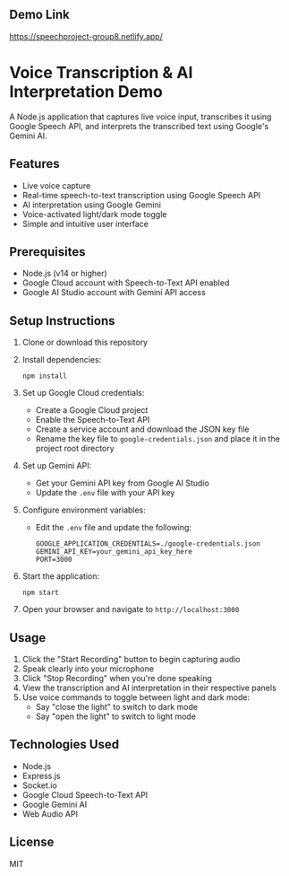 ## Demo Link
https://speechproject-group8.netlify.app/

# Voice Transcription & AI Interpretation Demo

A Node.js application that captures live voice input, transcribes it using Google Speech API, and interprets the transcribed text using Google's Gemini AI.

## Features

- Live voice capture
- Real-time speech-to-text transcription using Google Speech API
- AI interpretation using Google Gemini
- Voice-activated light/dark mode toggle
- Simple and intuitive user interface

## Prerequisites

- Node.js (v14 or higher)
- Google Cloud account with Speech-to-Text API enabled
- Google AI Studio account with Gemini API access

## Setup Instructions

1. Clone or download this repository

2. Install dependencies:
   ```
   npm install
   ```

3. Set up Google Cloud credentials:
   - Create a Google Cloud project
   - Enable the Speech-to-Text API
   - Create a service account and download the JSON key file
   - Rename the key file to `google-credentials.json` and place it in the project root directory

4. Set up Gemini API:
   - Get your Gemini API key from Google AI Studio
   - Update the `.env` file with your API key

5. Configure environment variables:
   - Edit the `.env` file and update the following:
     ```
     GOOGLE_APPLICATION_CREDENTIALS=./google-credentials.json
     GEMINI_API_KEY=your_gemini_api_key_here
     PORT=3000
     ```

6. Start the application:
   ```
   npm start
   ```

7. Open your browser and navigate to `http://localhost:3000`

## Usage

1. Click the "Start Recording" button to begin capturing audio
2. Speak clearly into your microphone
3. Click "Stop Recording" when you're done speaking
4. View the transcription and AI interpretation in their respective panels
5. Use voice commands to toggle between light and dark mode:
   - Say "close the light" to switch to dark mode
   - Say "open the light" to switch to light mode

## Technologies Used

- Node.js
- Express.js
- Socket.io
- Google Cloud Speech-to-Text API
- Google Gemini AI
- Web Audio API

## License

MIT
